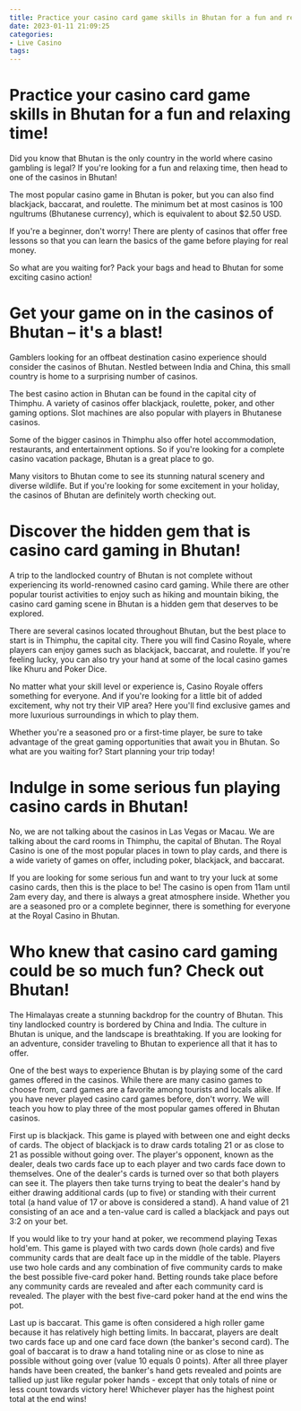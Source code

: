 ```yaml
---
title: Practice your casino card game skills in Bhutan for a fun and relaxing time!
date: 2023-01-11 21:09:25
categories:
- Live Casino
tags:
---
```



#  Practice your casino card game skills in Bhutan for a fun and relaxing time!

Did you know that Bhutan is the only country in the world where casino gambling is legal? If you're looking for a fun and relaxing time, then head to one of the casinos in Bhutan!

The most popular casino game in Bhutan is poker, but you can also find blackjack, baccarat, and roulette. The minimum bet at most casinos is 100 ngultrums (Bhutanese currency), which is equivalent to about $2.50 USD.

If you're a beginner, don't worry! There are plenty of casinos that offer free lessons so that you can learn the basics of the game before playing for real money.

So what are you waiting for? Pack your bags and head to Bhutan for some exciting casino action!

#  Get your game on in the casinos of Bhutan – it's a blast!

Gamblers looking for an offbeat destination casino experience should consider the casinos of Bhutan. Nestled between India and China, this small country is home to a surprising number of casinos.

The best casino action in Bhutan can be found in the capital city of Thimphu. A variety of casinos offer blackjack, roulette, poker, and other gaming options. Slot machines are also popular with players in Bhutanese casinos.

Some of the bigger casinos in Thimphu also offer hotel accommodation, restaurants, and entertainment options. So if you're looking for a complete casino vacation package, Bhutan is a great place to go.

Many visitors to Bhutan come to see its stunning natural scenery and diverse wildlife. But if you're looking for some excitement in your holiday, the casinos of Bhutan are definitely worth checking out.

#  Discover the hidden gem that is casino card gaming in Bhutan! 

A trip to the landlocked country of Bhutan is not complete without experiencing its world-renowned casino card gaming. While there are other popular tourist activities to enjoy such as hiking and mountain biking, the casino card gaming scene in Bhutan is a hidden gem that deserves to be explored.

There are several casinos located throughout Bhutan, but the best place to start is in Thimphu, the capital city. There you will find Casino Royale, where players can enjoy games such as blackjack, baccarat, and roulette. If you're feeling lucky, you can also try your hand at some of the local casino games like Khuru and Poker Dice.

No matter what your skill level or experience is, Casino Royale offers something for everyone. And if you're looking for a little bit of added excitement, why not try their VIP area? Here you'll find exclusive games and more luxurious surroundings in which to play them.

Whether you're a seasoned pro or a first-time player, be sure to take advantage of the great gaming opportunities that await you in Bhutan. So what are you waiting for? Start planning your trip today!

#  Indulge in some serious fun playing casino cards in Bhutan!

No, we are not talking about the casinos in Las Vegas or Macau. We are talking about the card rooms in Thimphu, the capital of Bhutan. The Royal Casino is one of the most popular places in town to play cards, and there is a wide variety of games on offer, including poker, blackjack, and baccarat.

If you are looking for some serious fun and want to try your luck at some casino cards, then this is the place to be! The casino is open from 11am until 2am every day, and there is always a great atmosphere inside. Whether you are a seasoned pro or a complete beginner, there is something for everyone at the Royal Casino in Bhutan.

#  Who knew that casino card gaming could be so much fun? Check out Bhutan!

The Himalayas create a stunning backdrop for the country of Bhutan. This tiny landlocked country is bordered by China and India. The culture in Bhutan is unique, and the landscape is breathtaking. If you are looking for an adventure, consider traveling to Bhutan to experience all that it has to offer.

One of the best ways to experience Bhutan is by playing some of the card games offered in the casinos. While there are many casino games to choose from, card games are a favorite among tourists and locals alike. If you have never played casino card games before, don't worry. We will teach you how to play three of the most popular games offered in Bhutan casinos.

First up is blackjack. This game is played with between one and eight decks of cards. The object of blackjack is to draw cards totaling 21 or as close to 21 as possible without going over. The player's opponent, known as the dealer, deals two cards face up to each player and two cards face down to themselves. One of the dealer's cards is turned over so that both players can see it. The players then take turns trying to beat the dealer's hand by either drawing additional cards (up to five) or standing with their current total (a hand value of 17 or above is considered a stand). A hand value of 21 consisting of an ace and a ten-value card is called a blackjack and pays out 3:2 on your bet.

If you would like to try your hand at poker, we recommend playing Texas hold'em. This game is played with two cards down (hole cards) and five community cards that are dealt face up in the middle of the table. Players use two hole cards and any combination of five community cards to make the best possible five-card poker hand. Betting rounds take place before any community cards are revealed and after each community card is revealed. The player with the best five-card poker hand at the end wins the pot.

Last up is baccarat. This game is often considered a high roller game because it has relatively high betting limits. In baccarat, players are dealt two cards face up and one card face down (the banker's second card). The goal of baccarat is to draw a hand totaling nine or as close to nine as possible without going over (value 10 equals 0 points). After all three player hands have been created, the banker's hand gets revealed and points are tallied up just like regular poker hands - except that only totals of nine or less count towards victory here! Whichever player has the highest point total at the end wins!